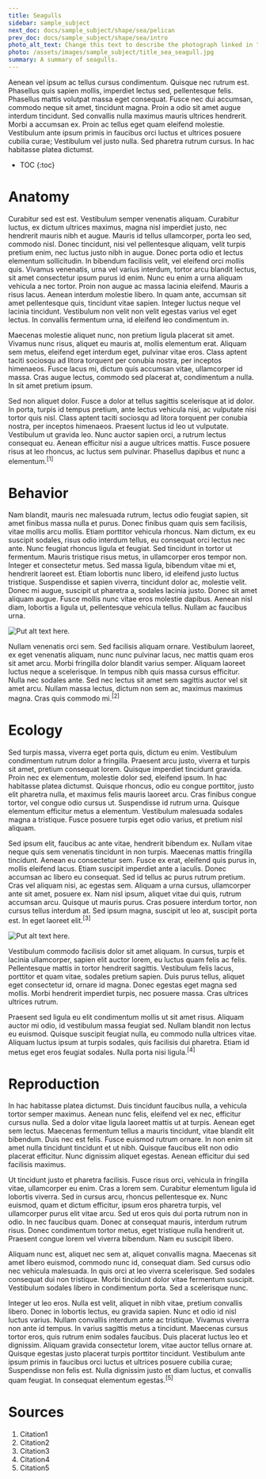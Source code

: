 ```yaml
---
title: Seagulls
sidebar: sample_subject
next_doc: docs/sample_subject/shape/sea/pelican
prev_doc: docs/sample_subject/shape/sea/intro
photo_alt_text: Change this text to describe the photograph linked in "photo".
photo: /assets/images/sample_subject/title_sea_seagull.jpg
summary: A summary of seagulls.
---
```


Aenean vel ipsum ac tellus cursus condimentum. Quisque nec rutrum est. Phasellus quis sapien mollis, imperdiet lectus sed, pellentesque felis. Phasellus mattis volutpat massa eget consequat. Fusce nec dui accumsan, commodo neque sit amet, tincidunt magna. Proin a odio sit amet augue interdum tincidunt. Sed convallis nulla maximus mauris ultrices hendrerit. Morbi a accumsan ex. Proin ac tellus eget quam eleifend molestie. Vestibulum ante ipsum primis in faucibus orci luctus et ultrices posuere cubilia curae; Vestibulum vel justo nulla. Sed pharetra rutrum cursus. In hac habitasse platea dictumst.

* TOC
{:toc}

# Anatomy

Curabitur sed est est. Vestibulum semper venenatis aliquam. Curabitur luctus, ex dictum ultrices maximus, magna nisl imperdiet justo, nec hendrerit mauris nibh et augue. Mauris id tellus ullamcorper, porta leo sed, commodo nisl. Donec tincidunt, nisi vel pellentesque aliquam, velit turpis pretium enim, nec luctus justo nibh in augue. Donec porta odio et lectus elementum sollicitudin. In bibendum facilisis velit, vel eleifend orci mollis quis. Vivamus venenatis, urna vel varius interdum, tortor arcu blandit lectus, sit amet consectetur ipsum purus id enim. Nunc eu enim a urna aliquam vehicula a nec tortor. Proin non augue ac massa lacinia eleifend. Mauris a risus lacus. Aenean interdum molestie libero. In quam ante, accumsan sit amet pellentesque quis, tincidunt vitae sapien. Integer luctus neque vel lacinia tincidunt. Vestibulum non velit non velit egestas varius vel eget lectus. In convallis fermentum urna, id eleifend leo condimentum in.

Maecenas molestie aliquet nunc, non pretium ligula placerat sit amet. Vivamus nunc risus, aliquet eu mauris at, mollis elementum erat. Aliquam sem metus, eleifend eget interdum eget, pulvinar vitae eros. Class aptent taciti sociosqu ad litora torquent per conubia nostra, per inceptos himenaeos. Fusce lacus mi, dictum quis accumsan vitae, ullamcorper id massa. Cras augue lectus, commodo sed placerat at, condimentum a nulla. In sit amet pretium ipsum.

Sed non aliquet dolor. Fusce a dolor at tellus sagittis scelerisque at id dolor. In porta, turpis id tempus pretium, ante lectus vehicula nisi, ac vulputate nisi tortor quis nisl. Class aptent taciti sociosqu ad litora torquent per conubia nostra, per inceptos himenaeos. Praesent luctus id leo ut vulputate. Vestibulum ut gravida leo. Nunc auctor sapien orci, a rutrum lectus consequat eu. Aenean efficitur nisi a augue ultrices mattis. Fusce posuere risus at leo rhoncus, ac luctus sem pulvinar. Phasellus dapibus et nunc a elementum.<sup>[1]</sup>

# Behavior

 Nam blandit, mauris nec malesuada rutrum, lectus odio feugiat sapien, sit amet finibus massa nulla et purus. Donec finibus quam quis sem facilisis, vitae mollis arcu mollis. Etiam porttitor vehicula rhoncus. Nam dictum, ex eu suscipit sodales, risus odio interdum tellus, eu consequat orci lectus nec ante. Nunc feugiat rhoncus ligula et feugiat. Sed tincidunt in tortor ut fermentum. Mauris tristique risus metus, in ullamcorper eros tempor non. Integer et consectetur metus. Sed massa ligula, bibendum vitae mi et, hendrerit laoreet est. Etiam lobortis nunc libero, id eleifend justo luctus tristique. Suspendisse et sapien viverra, tincidunt dolor ac, molestie velit. Donec mi augue, suscipit ut pharetra a, sodales lacinia justo. Donec sit amet aliquam augue. Fusce mollis nunc vitae eros molestie dapibus. Aenean nisl diam, lobortis a ligula ut, pellentesque vehicula tellus. Nullam ac faucibus urna.

![Put alt text here.](/template-information-site/assets/images/sample_subject/seagull1.jpg)

Nullam venenatis orci sem. Sed facilisis aliquam ornare. Vestibulum laoreet, ex eget venenatis aliquam, nunc nunc pulvinar lacus, nec mattis quam eros sit amet arcu. Morbi fringilla dolor blandit varius semper. Aliquam laoreet luctus neque a scelerisque. In tempus nibh quis massa cursus efficitur. Nulla nec sodales ante. Sed nec lectus sit amet sem sagittis auctor vel sit amet arcu. Nullam massa lectus, dictum non sem ac, maximus maximus magna. Cras quis commodo mi.<sup>[2]</sup>

# Ecology

Sed turpis massa, viverra eget porta quis, dictum eu enim. Vestibulum condimentum rutrum dolor a fringilla. Praesent arcu justo, viverra et turpis sit amet, pretium consequat lorem. Quisque imperdiet tincidunt gravida. Proin nec ex elementum, molestie dolor sed, eleifend ipsum. In hac habitasse platea dictumst. Quisque rhoncus, odio eu congue porttitor, justo elit pharetra nulla, et maximus felis mauris laoreet arcu. Cras finibus congue tortor, vel congue odio cursus ut. Suspendisse id rutrum urna. Quisque elementum efficitur metus a elementum. Vestibulum malesuada sodales magna a tristique. Fusce posuere turpis eget odio varius, et pretium nisl aliquam.

Sed ipsum elit, faucibus ac ante vitae, hendrerit bibendum ex. Nullam vitae neque quis sem venenatis tincidunt in non turpis. Maecenas mattis fringilla tincidunt. Aenean eu consectetur sem. Fusce ex erat, eleifend quis purus in, mollis eleifend lacus. Etiam suscipit imperdiet ante a iaculis. Donec accumsan ac libero eu consequat. Sed id tellus ac purus rutrum pretium. Cras vel aliquam nisi, ac egestas sem. Aliquam a urna cursus, ullamcorper ante sit amet, posuere ex. Nam nisl ipsum, aliquet vitae dui quis, rutrum accumsan arcu. Quisque ut mauris purus. Cras posuere interdum tortor, non cursus tellus interdum at. Sed ipsum magna, suscipit ut leo at, suscipit porta est. In eget laoreet elit.<sup>[3]</sup>

![Put alt text here.](/template-information-site/assets/images/sample_subject/seagull2.jpg)

Vestibulum commodo facilisis dolor sit amet aliquam. In cursus, turpis et lacinia ullamcorper, sapien elit auctor lorem, eu luctus quam felis ac felis. Pellentesque mattis in tortor hendrerit sagittis. Vestibulum felis lacus, porttitor et quam vitae, sodales pretium sapien. Duis purus tellus, aliquet eget consectetur id, ornare id magna. Donec egestas eget magna sed mollis. Morbi hendrerit imperdiet turpis, nec posuere massa. Cras ultrices ultrices rutrum.

Praesent sed ligula eu elit condimentum mollis ut sit amet risus. Aliquam auctor mi odio, id vestibulum massa feugiat sed. Nullam blandit non lectus eu euismod. Quisque suscipit feugiat nulla, eu commodo nulla ultrices vitae. Aliquam luctus ipsum at turpis sodales, quis facilisis dui pharetra. Etiam id metus eget eros feugiat sodales. Nulla porta nisi ligula.<sup>[4]</sup>

# Reproduction

In hac habitasse platea dictumst. Duis tincidunt faucibus nulla, a vehicula tortor semper maximus. Aenean nunc felis, eleifend vel ex nec, efficitur cursus nulla. Sed a dolor vitae ligula laoreet mattis ut at turpis. Aenean eget sem lectus. Maecenas fermentum tellus a mauris tincidunt, vitae blandit elit bibendum. Duis nec est felis. Fusce euismod rutrum ornare. In non enim sit amet nulla tincidunt tincidunt et ut nibh. Quisque faucibus elit non odio placerat efficitur. Nunc dignissim aliquet egestas. Aenean efficitur dui sed facilisis maximus.

Ut tincidunt justo et pharetra facilisis. Fusce risus orci, vehicula in fringilla vitae, ullamcorper eu enim. Cras a lorem sem. Curabitur elementum ligula id lobortis viverra. Sed in cursus arcu, rhoncus pellentesque ex. Nunc euismod, quam et dictum efficitur, ipsum eros pharetra turpis, vel ullamcorper purus elit vitae arcu. Sed ut eros quis dui porta rutrum non in odio. In nec faucibus quam. Donec at consequat mauris, interdum rutrum risus. Donec condimentum tortor metus, eget tristique nulla hendrerit ut. Praesent congue lorem vel viverra bibendum. Nam eu suscipit libero.

Aliquam nunc est, aliquet nec sem at, aliquet convallis magna. Maecenas sit amet libero euismod, commodo nunc id, consequat diam. Sed cursus odio nec vehicula malesuada. In quis orci at leo viverra scelerisque. Sed sodales consequat dui non tristique. Morbi tincidunt dolor vitae fermentum suscipit. Vestibulum sodales libero in condimentum porta. Sed a scelerisque nunc.

Integer ut leo eros. Nulla est velit, aliquet in nibh vitae, pretium convallis libero. Donec in lobortis lectus, eu gravida sapien. Nunc et odio id nisl luctus varius. Nullam convallis interdum ante ac tristique. Vivamus viverra non ante id tempus. In varius sagittis metus a tincidunt. Maecenas cursus tortor eros, quis rutrum enim sodales faucibus. Duis placerat luctus leo et dignissim. Aliquam gravida consectetur lorem, vitae auctor tellus ornare at. Quisque egestas justo placerat turpis porttitor tincidunt. Vestibulum ante ipsum primis in faucibus orci luctus et ultrices posuere cubilia curae; Suspendisse non felis est. Nulla dignissim justo et diam luctus, et convallis quam feugiat. In consequat elementum egestas.<sup>[5]</sup>

# Sources

1. Citation1
2. Citation2
3. Citation3
4. Citation4
5. Citation5
